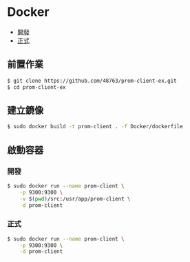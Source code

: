 # Docker

- [開發](./#開發)
- [正式](./#正式)

## 前置作業

```bash
$ git clone https://github.com/48763/prom-client-ex.git
$ cd prom-client-ex
```

## 建立鏡像

```bash
$ sudo docker build -t prom-client . -f Docker/dockerfile
```

## 啟動容器 

### 開發

```bash
$ sudo docker run --name prom-client \
    -p 9300:9300 \
    -v $(pwd)/src:/usr/app/prom-client \
    -d prom-client
```

### 正式

```bash
$ sudo docker run --name prom-client \
    -p 9300:9300 \
    -d prom-client
```
